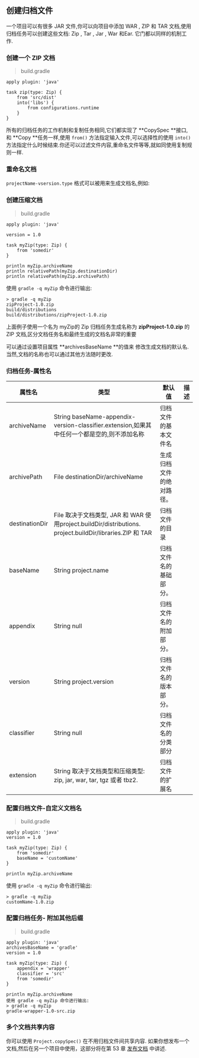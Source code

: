 ## 创建归档文件

一个项目可以有很多 JAR 文件,你可以向项目中添加 WAR , ZIP 和 TAR 文档,使用归档任务可以创建这些文档: Zip , Tar , Jar , War 和Ear. 它门都以同样的机制工作.

### 创建一个 ZIP 文档

> build.gradle

```
apply plugin: 'java'

task zip(type: Zip) {
    from 'src/dist'
    into('libs') {
        from configurations.runtime
    }
}

```

所有的归档任务的工作机制和复制任务相同,它们都实现了 **CopySpec **接口,和 **Copy **任务一样,使用 `from()` 方法指定输入文件,可以选择性的使用 `into()` 方法指定什么时候结束.你还可以过滤文件内容,重命名文件等等,就如同使用复制规则一样.

### 重命名文档

`projectName-vsersion.type` 格式可以被用来生成文档名,例如:

###  创建压缩文档

> build.gradle

```
apply plugin: 'java'

version = 1.0

task myZip(type: Zip) {
    from 'somedir'
}

println myZip.archiveName
println relativePath(myZip.destinationDir)
println relativePath(myZip.archivePath)

```

使用 `gradle -q myZip` 命令进行输出:

```
> gradle -q myZip
zipProject-1.0.zip
build/distributions
build/distributions/zipProject-1.0.zip

```

上面例子使用一个名为 myZip的 Zip 归档任务生成名称为 **zipProject-1.0.zip** 的 ZIP 文档,区分文档任务名和最终生成的文档名非常的重要

可以通过设置项目属性 **archivesBaseName **的值来 修改生成文档的默认名.当然,文档的名称也可以通过其他方法随时更改.


### 归档任务-属性名

|属性名	|类型	|默认值	|描述 |
|-------|-------|------|-----|
|archiveName	|String	baseName-appendix-version-classifier.extension,如果其中任何一个都是空的,则不添加名称	|归档文件的基本文件名
|archivePath	|File	destinationDir/archiveName	|生成归档文件的绝对路径。
|destinationDir	|File	取决于文档类型, JAR 和 WAR 使用project.buildDir/distributions. project.buildDir/libraries.ZIP 和 TAR|归档文件的目录
|baseName	|String	project.name	|归档文件名的基础部分。
|appendix	|String	null	|归档文件名的附加部分。
|version	|String	project.version	|归档文件名的版本部分。
|classifier     |String	null	|归档文件名的分类部分
|extension|	String	取决于文档类型和压缩类型: zip, jar, war, tar, tgz 或者 tbz2.	|归档文件的扩展名

### 配置归档文件-自定义文档名

> build.gradle

```
apply plugin: 'java'
version = 1.0

task myZip(type: Zip) {
    from 'somedir'
    baseName = 'customName'
}

println myZip.archiveName

```

使用 `gradle -q myZip` 命令进行输出:

```
> gradle -q myZip
customName-1.0.zip

```

### 配置归档任务- 附加其他后缀

> build.gradle

```
apply plugin: 'java'
archivesBaseName = 'gradle'
version = 1.0

task myZip(type: Zip) {
    appendix = 'wrapper'
    classifier = 'src'
    from 'somedir'
}

println myZip.archiveName
使用 gradle -q myZip 命令进行输出:
> gradle -q myZip
gradle-wrapper-1.0-src.zip

```

### 多个文档共享内容

你可以使用 `Project.copySpec()` 在不用归档文件间共享内容. 如果你想发布一个文档,然后在另一个项目中使用，这部分将在第 53 章 [发布文档](https://docs.gradle.org/current/userguide/artifact_management.html) 中讲述.




